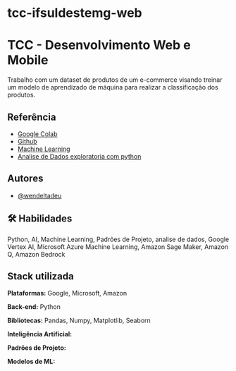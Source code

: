 # tcc-ifsuldestemg-web

# TCC - Desenvolvimento Web e Mobile

Trabalho com um dataset de produtos de um e-commerce visando treinar um modelo de aprendizado de máquina para realizar a classificação dos produtos.

## Referência

 - [Google Colab](https://colab.research.google.com/notebooks/intro.ipynb#scrollTo=GJBs_flRovLc)
 - [Github](https://github.com/GoogleCloudPlatform/training-data-analyst/blob/master/courses/machine_learning/deepdive2/launching_into_ml/solutions/improve_data_quality.ipynb)
 - [Machine Learning]( https://github.com/GoogleCloudPlatform/ml-design-patterns/blob/master/03_problem_representation/pipeline.png)
  - [Analise de Dados exploratoria com python](https://partner.cloudskillsboost.google/?locale=pt_BR)
## Autores

- [@wendeltadeu](https://github.com/wtnscti)

## 🛠 Habilidades
Python, AI, Machine Learning, Padrões de Projeto, analise de dados, Google Vertex AI, Microsoft Azure Machine Learning, Amazon Sage Maker, Amazon Q, Amazon Bedrock


## Stack utilizada

**Plataformas:** Google, Microsoft, Amazon

**Back-end:** Python

**Bibliotecas:** Pandas, Numpy, Matplotlib, Seaborn

**Inteligência Artificial:** 

**Padrões de Projeto:** 

**Modelos de ML:**





